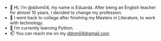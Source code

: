 - 👋 Hi, I’m @ddvm04, my name is Eduarda. After being an English teacher for almost 10 years, I decided to change my profession.
- 👀 I went back to college after finishing my Masters in Literature, to work with technology.
- 🌱 I’m currently learning Python.
- 📫 You can reach me on my ddvm04@gmail.com

<!---
ddvm04/ddvm04 is a ✨ special ✨ repository because its `README.md` (this file) appears on your GitHub profile.
You can click the Preview link to take a look at your changes.
--->
